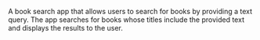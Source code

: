A book search app that allows users to search for books by providing a text query. The app searches for books whose titles include the provided text and displays the results to the user.